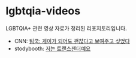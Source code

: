 # lgbtqia-videos
LGBTQIA+ 관련 영상 자료가 정리된 리포지토리입니다.

- CNN: [팀쿡: 게이가 되어도 괜찮다고 보여주고 싶었다](./interviews/wanted_to_show_kids_it_is_ok_to_be_gay.md)
- stodybooth: [저는 트랜스젠더예요](./storybooth/im_transgender.md)